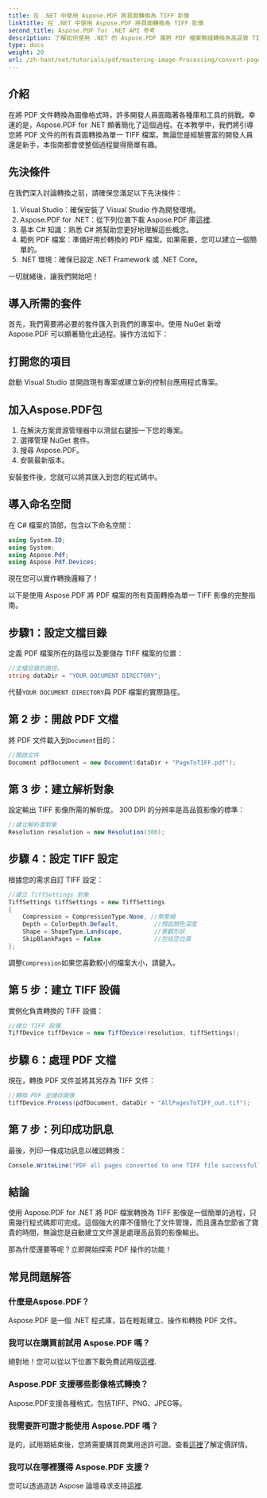```yaml
---
title: 在 .NET 中使用 Aspose.PDF 將頁面轉換為 TIFF 影像
linktitle: 在 .NET 中使用 Aspose.PDF 將頁面轉換為 TIFF 影像
second_title: Aspose.PDF for .NET API 參考
description: 了解如何使用 .NET 的 Aspose.PDF 庫將 PDF 檔案無縫轉換為高品質 TIFF 影像。本逐步教程提供了清晰的說明和程式碼範例。
type: docs
weight: 20
url: /zh-hant/net/tutorials/pdf/mastering-image-Processing/convert-pages-to-tiff-images/
---
```

## 介紹

在將 PDF 文件轉換為圖像格式時，許多開發人員面臨著各種庫和工具的挑戰。幸運的是，Aspose.PDF for .NET 顯著簡化了這個過程。在本教學中，我們將引導您將 PDF 文件的所有頁面轉換為單一 TIFF 檔案。無論您是經驗豐富的開發人員還是新手，本指南都會使整個過程變得簡單有趣。

## 先決條件

在我們深入討論轉換之前，請確保您滿足以下先決條件：

1. Visual Studio：確保安裝了 Visual Studio 作為開發環境。
2.  Aspose.PDF for .NET：從下列位置下載 Aspose.PDF 庫[這裡](https://releases.aspose.com/pdf/net/).
3. 基本 C# 知識：熟悉 C# 將幫助您更好地理解這些概念。
4. 範例 PDF 檔案：準備好用於轉換的 PDF 檔案。如果需要，您可以建立一個簡單的。
5. .NET 環境：確保已設定 .NET Framework 或 .NET Core。

一切就緒後，讓我們開始吧！

## 導入所需的套件

首先，我們需要將必要的套件匯入到我們的專案中。使用 NuGet 新增 Aspose.PDF 可以顯著簡化此過程。操作方法如下：

## 打開您的項目

啟動 Visual Studio 並開啟現有專案或建立新的控制台應用程式專案。

## 加入Aspose.PDF包

1. 在解決方案資源管理器中以滑鼠右鍵按一下您的專案。
2. 選擇管理 NuGet 套件。
3. 搜尋 Aspose.PDF。
4. 安裝最新版本。

安裝套件後，您就可以將其匯入到您的程式碼中。

##  導入命名空間

在 C# 檔案的頂部，包含以下命名空間：

```csharp
using System.IO;
using System;
using Aspose.Pdf;
using Aspose.Pdf.Devices;
```

現在您可以實作轉換邏輯了！

以下是使用 Aspose.PDF 將 PDF 檔案的所有頁面轉換為單一 TIFF 影像的完整指南。

## 步驟1：設定文檔目錄

定義 PDF 檔案所在的路徑以及要儲存 TIFF 檔案的位置：

```csharp
//文檔目錄的路徑。
string dataDir = "YOUR DOCUMENT DIRECTORY";
```

代替`YOUR DOCUMENT DIRECTORY`與 PDF 檔案的實際路徑。

## 第 2 步：開啟 PDF 文檔

將 PDF 文件載入到`Document`目的：

```csharp
//開啟文件
Document pdfDocument = new Document(dataDir + "PageToTIFF.pdf");
```

## 第 3 步：建立解析對象

設定輸出 TIFF 影像所需的解析度。 300 DPI 的分辨率是高品質影像的標準：

```csharp
//建立解析度對象
Resolution resolution = new Resolution(300);
```

## 步驟 4：設定 TIFF 設定

根據您的需求自訂 TIFF 設定：

```csharp
//建立 TiffSettings 對象
TiffSettings tiffSettings = new TiffSettings
{
    Compression = CompressionType.None, //無壓縮
    Depth = ColorDepth.Default,          //預設顏色深度
    Shape = ShapeType.Landscape,         //景觀形狀
    SkipBlankPages = false               //包括空白頁
};
```

調整`Compression`如果您喜歡較小的檔案大小，請鍵入。

## 第 5 步：建立 TIFF 設備

實例化負責轉換的 TIFF 設備：

```csharp
//建立 TIFF 設備
TiffDevice tiffDevice = new TiffDevice(resolution, tiffSettings);
```

## 步驟 6：處理 PDF 文檔

現在，轉換 PDF 文件並將其另存為 TIFF 文件：

```csharp
//轉換 PDF 並儲存圖像
tiffDevice.Process(pdfDocument, dataDir + "AllPagesToTIFF_out.tif");
```

## 第 7 步：列印成功訊息

最後，列印一條成功訊息以確認轉換：

```csharp
Console.WriteLine("PDF all pages converted to one TIFF file successfully!");
```

## 結論

使用 Aspose.PDF for .NET 將 PDF 檔案轉換為 TIFF 影像是一個簡單的過程，只需幾行程式碼即可完成。這個強大的庫不僅簡化了文件管理，而且還為您節省了寶貴的時間，無論您是自動建立文件還是處理高品質的影像輸出。 

那為什麼還要等呢？立即開始探索 PDF 操作的功能！

## 常見問題解答

### 什麼是Aspose.PDF？
Aspose.PDF 是一個 .NET 程式庫，旨在輕鬆建立、操作和轉換 PDF 文件。

### 我可以在購買前試用 Aspose.PDF 嗎？
絕對地！您可以從以下位置下載免費試用版[這裡](https://releases.aspose.com/).

### Aspose.PDF 支援哪些影像格式轉換？
Aspose.PDF支援各種格式，包括TIFF、PNG、JPEG等。

### 我需要許可證才能使用 Aspose.PDF 嗎？
是的，試用期結束後，您將需要購買商業用途許可證。查看[這裡](https://purchase.aspose.com/)了解定價詳情。

### 我可以在哪裡獲得 Aspose.PDF 支援？
您可以透過造訪 Aspose 論壇尋求支持[這裡](https://forum.aspose.com/c/pdf/10).